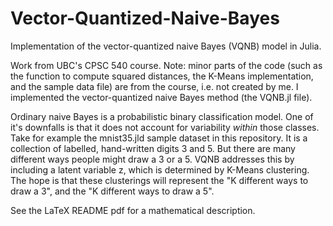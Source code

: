 # Vector-Quantized-Naive-Bayes
Implementation of the vector-quantized naive Bayes (VQNB) model in Julia. 

Work from UBC's CPSC 540 course. Note: minor parts of the code (such as the function to compute squared distances, the K-Means implementation, and the sample data file) are from the course, i.e. not created by me. I implemented the vector-quantized naive Bayes method (the VQNB.jl file). 

Ordinary naive Bayes is a probabilistic binary classification model. One of it's downfalls is that it does not account for variability *within* those classes. Take for example the mnist35.jld sample dataset in this repository. It is a collection of labelled, hand-written digits 3 and 5. But there are many different ways people might draw a 3 or a 5. VQNB addresses this by including a latent variable z, which is determined by K-Means clustering. The hope is that these clusterings will represent the "K different ways to draw a 3", and the "K different ways to draw a 5". 

See the LaTeX README pdf for a mathematical description.

